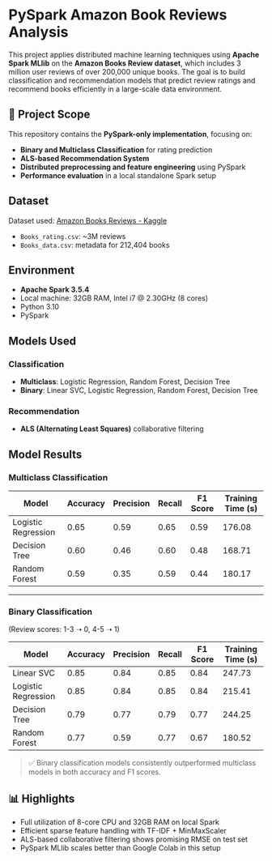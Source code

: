 # PySpark Amazon Book Reviews Analysis

This project applies distributed machine learning techniques using **Apache Spark MLlib** on the **Amazon Books Review dataset**, which includes 3 million user reviews of over 200,000 unique books. The goal is to build classification and recommendation models that predict review ratings and recommend books efficiently in a large-scale data environment.

## 📌 Project Scope

This repository contains the **PySpark-only implementation**, focusing on:
- **Binary and Multiclass Classification** for rating prediction
- **ALS-based Recommendation System**
- **Distributed preprocessing and feature engineering** using PySpark
- **Performance evaluation** in a local standalone Spark setup

## Dataset

Dataset used: [Amazon Books Reviews - Kaggle](https://www.kaggle.com/datasets/mohamedbakhet/amazon-books-reviews)  
- `Books_rating.csv`: ~3M reviews
- `Books_data.csv`: metadata for 212,404 books

## Environment

- **Apache Spark 3.5.4**
- Local machine: 32GB RAM, Intel i7 @ 2.30GHz (8 cores)
- Python 3.10
- PySpark

## Models Used

### Classification
- **Multiclass**: Logistic Regression, Random Forest, Decision Tree
- **Binary**: Linear SVC, Logistic Regression, Random Forest, Decision Tree

### Recommendation
- **ALS (Alternating Least Squares)** collaborative filtering

## Model Results

### Multiclass Classification

| Model              | Accuracy | Precision | Recall | F1 Score | Training Time (s) |
|--------------------|----------|-----------|--------|----------|-------------------|
| Logistic Regression| 0.65     | 0.59      | 0.65   | 0.59     | 176.08            |
| Decision Tree      | 0.60     | 0.46      | 0.60   | 0.48     | 168.71            |
| Random Forest      | 0.59     | 0.35      | 0.59   | 0.44     | 180.17            |

---

### Binary Classification  
(Review scores: 1-3 ➝ 0, 4-5 ➝ 1)

| Model              | Accuracy | Precision | Recall | F1 Score | Training Time (s) |
|--------------------|----------|-----------|--------|----------|-------------------|
| Linear SVC         | 0.85     | 0.84      | 0.85   | 0.84     | 247.73            |
| Logistic Regression| 0.85     | 0.84      | 0.85   | 0.84     | 215.41            |
| Decision Tree      | 0.79     | 0.77      | 0.79   | 0.77     | 244.25            |
| Random Forest      | 0.77     | 0.59      | 0.77   | 0.67     | 180.52            |

> ✅ Binary classification models consistently outperformed multiclass models in both accuracy and F1 scores.

## 📊 Highlights

- Full utilization of 8-core CPU and 32GB RAM on local Spark
- Efficient sparse feature handling with TF-IDF + MinMaxScaler
- ALS-based collaborative filtering shows promising RMSE on test set
- PySpark MLlib scales better than Google Colab in this setup

